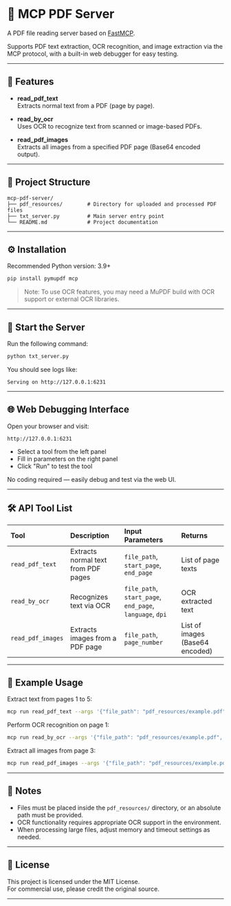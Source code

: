 # 📄 MCP PDF Server

A PDF file reading server based on [FastMCP](https://github.com/minimaxir/fastmcp).

Supports PDF text extraction, OCR recognition, and image extraction via the MCP protocol, with a built-in web debugger for easy testing.

---

## 🚀 Features

- **read_pdf_text**  
  Extracts normal text from a PDF (page by page).

- **read_by_ocr**  
  Uses OCR to recognize text from scanned or image-based PDFs.

- **read_pdf_images**  
  Extracts all images from a specified PDF page (Base64 encoded output).

---

## 📂 Project Structure

```
mcp-pdf-server/
├── pdf_resources/        # Directory for uploaded and processed PDF files
├── txt_server.py         # Main server entry point
└── README.md             # Project documentation
```

---

## ⚙️ Installation

Recommended Python version: 3.9+

```bash
pip install pymupdf mcp
```

> Note: To use OCR features, you may need a MuPDF build with OCR support or external OCR libraries.

---

## 🔦 Start the Server

Run the following command:

```bash
python txt_server.py
```

You should see logs like:

```
Serving on http://127.0.0.1:6231
```

---

## 🌐 Web Debugging Interface

Open your browser and visit:

```
http://127.0.0.1:6231
```

- Select a tool from the left panel
- Fill in parameters on the right panel
- Click "Run" to test the tool

No coding required — easily debug and test via the web UI.

---

## 🛠️ API Tool List

| Tool | Description | Input Parameters | Returns |
|:-----|:------------|:-----------------|:--------|
| `read_pdf_text` | Extracts normal text from PDF pages | `file_path`, `start_page`, `end_page` | List of page texts |
| `read_by_ocr` | Recognizes text via OCR | `file_path`, `start_page`, `end_page`, `language`, `dpi` | OCR extracted text |
| `read_pdf_images` | Extracts images from a PDF page | `file_path`, `page_number` | List of images (Base64 encoded) |

---

## 📝 Example Usage

Extract text from pages 1 to 5:

```bash
mcp run read_pdf_text --args '{"file_path": "pdf_resources/example.pdf", "start_page": 1, "end_page": 5}'
```

Perform OCR recognition on page 1:

```bash
mcp run read_by_ocr --args '{"file_path": "pdf_resources/example.pdf", "start_page": 1, "end_page": 1, "language": "eng"}'
```

Extract all images from page 3:

```bash
mcp run read_pdf_images --args '{"file_path": "pdf_resources/example.pdf", "page_number": 3}'
```

---

## 📢 Notes

- Files must be placed inside the `pdf_resources/` directory, or an absolute path must be provided.
- OCR functionality requires appropriate OCR support in the environment.
- When processing large files, adjust memory and timeout settings as needed.

---

## 📜 License

This project is licensed under the MIT License.  
For commercial use, please credit the original source.

---